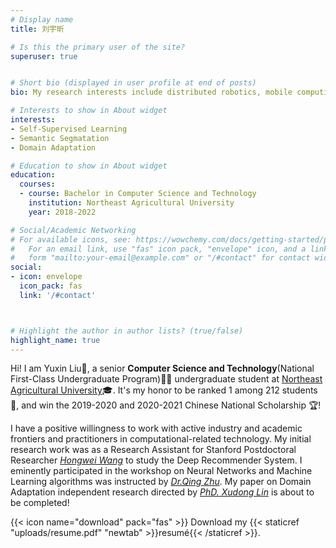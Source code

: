 ```yaml
---
# Display name
title: 刘宇昕

# Is this the primary user of the site?
superuser: true


# Short bio (displayed in user profile at end of posts)
bio: My research interests include distributed robotics, mobile computing and programmable matter.

# Interests to show in About widget
interests:
- Self-Supervised Learning
- Semantic Segmatation
- Domain Adaptation

# Education to show in About widget
education:
  courses:
  - course: Bachelor in Computer Science and Technology
    institution: Northeast Agricultural University
    year: 2018-2022

# Social/Academic Networking
# For available icons, see: https://wowchemy.com/docs/getting-started/page-builder/#icons
#   For an email link, use "fas" icon pack, "envelope" icon, and a link in the
#   form "mailto:your-email@example.com" or "/#contact" for contact widget.
social:
- icon: envelope
  icon_pack: fas
  link: '/#contact'



# Highlight the author in author lists? (true/false)
highlight_name: true
---
```


Hi! I am Yuxin Liu🙋, a senior **Computer Science and Technology**(National First-Class Undergraduate Program)👩‍💻 undergraduate student at [Northeast Agricultural University](http://www.neau.edu.cn/)🎓. It's my honor to be ranked 1 among 212 students🥇, and win the 2019-2020 and 2020-2021 Chinese National Scholarship 🏆! 

I have a positive willingness to work with active industry and academic frontiers and practitioners in computational-related technology. 
My initial research work was as a Research Assistant for Stanford Postdoctoral Researcher [*Hongwei Wang*](https://hongweiw.net/) to study the Deep Recommender System. I eminently participated in the workshop on Neural Networks and Machine Learning algorithms was instructed by [*Dr.Qing Zhu*](https://eesa.lbl.gov/profiles/qing-zhu/). My paper on Domain Adaptation independent research directed by [*PhD. Xudong Lin*](https://xudonglinthu.github.io/) is about to be completed! 

{{< icon name="download" pack="fas" >}} Download my {{< staticref "uploads/resume.pdf" "newtab" >}}resumé{{< /staticref >}}.
